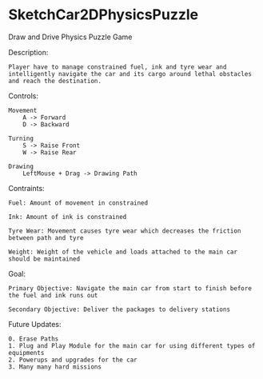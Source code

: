 # SketchCar2DPhysicsPuzzle

Draw and Drive Physics Puzzle Game

Description:

    Player have to manage constrained fuel, ink and tyre wear and intelligently navigate the car and its cargo around lethal obstacles and reach the destination.

Controls:

    Movement
        A -> Forward
        D -> Backward
    
    Turning
        S -> Raise Front
        W -> Raise Rear
        
    Drawing
        LeftMouse + Drag -> Drawing Path
    
    
Contraints:

    Fuel: Amount of movement in constrained
    
    Ink: Amount of ink is constrained
    
    Tyre Wear: Movement causes tyre wear which decreases the friction between path and tyre
    
    Weight: Weight of the vehicle and loads attached to the main car should be maintained
    
Goal:

    Primary Objective: Navigate the main car from start to finish before the fuel and ink runs out
    
    Secondary Objective: Deliver the packages to delivery stations

Future Updates:

    0. Erase Paths
    1. Plug and Play Module for the main car for using different types of equipments
    2. Powerups and upgrades for the car
    3. Many many hard missions
    
